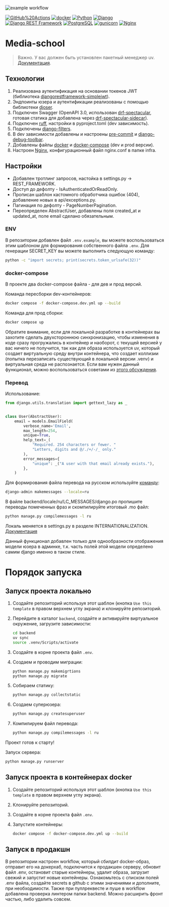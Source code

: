 ![example workflow](https://github.com/TeamCode01/media_school/actions/workflows/deploy.yml/badge.svg)

[![GitHub%20Actions](https://img.shields.io/badge/-GitHub%20Actions-464646?style=flat-square&logo=GitHub%20actions)](https://github.com/features/actions)
[![docker](https://img.shields.io/badge/-Docker-464646?style=flat-square&logo=docker)](https://www.docker.com)
[![Python](https://img.shields.io/badge/-Python-464646?style=flat-square&logo=Python)](https://www.python.org)
[![Django](https://img.shields.io/badge/-Django-464646?style=flat-square&logo=Django)](https://www.djangoproject.com/)
[![Django REST Framework](https://img.shields.io/badge/-Django%20REST%20Framework-464646?style=flat-square&logo=Django%20REST%20Framework)](https://www.django-rest-framework.org)
[![PostgreSQL](https://img.shields.io/badge/-PostgreSQL-464646?style=flat-square&logo=PostgreSQL)](https://www.postgresql.org)
[![gunicorn](https://img.shields.io/badge/-gunicorn-464646?style=flat-square&logo=gunicorn)](https://gunicorn.org)
[![Nginx](https://img.shields.io/badge/-NGINX-464646?style=flat-square&logo=NGINX)](https://nginx.org/ru)

# Media-school

> Важно. У вас должен быть установлен пакетный менеджер uv. [Документация](https://docs.astral.sh/uv/getting-started/installation/#pypi).

## Технологии

1. Реализована аутентификация на основании токенов JWT (библиотека [djangorestframework-simplejwt](https://django-rest-framework-simplejwt.readthedocs.io/en/latest/getting_started.html)).
2. Эндпоинты юзера и аутентификации реализованы с помощью библиотеки [djoser](https://djoser.readthedocs.io/en/latest/getting_started.html).
3. Подключен Swagger (OpenAPI 3.0, использован [drf-spectacular](https://drf-spectacular.readthedocs.io/en/latest/), готовая статика для добавлена через [drf-spectacular-sidecar](https://drf-spectacular.readthedocs.io/en/latest/readme.html)).
4. Подключен [ruff](https://docs.astral.sh/ruff/), настройки в pyproject.toml (dev зависимость).
5. Подключены [django-filters](https://django-filter.readthedocs.io/en/main/).
6. В dev зависимости добавлены и настроены [pre-commit](https://pre-commit.com/) и [django-debug-toolbar](https://django-debug-toolbar.readthedocs.io/en/latest/installation.html).
7. Добавлены файлы [docker](https://docs.docker.com/build/) и [docker-compose](https://docs.docker.com/compose/) (dev и prod версии).
8. Настроен [Nginx](https://docs.nginx.com/), конфигурационный файл nginx.conf в папке infra.

## Настройки

- Добавлен тротлинг запросов, настойка в settings.py -> REST_FRAMEWORK.
- Доступ до дефолту - IsAuthenticatedOrReadOnly.
- Прописан шаблон кастомного обработчика ошибок (404), добавление новых в api/exceptions.py.
- Пагинация по дефолту - PageNumberPagination.
- Переопределен AbstractUser, добавлены поля created_at и updated_at, поле email сделано обязательным.

### ENV

В репозитории добавлен файл `.env.example`, вы можете воспользоваться этим шаблоном для формирования собственного файла `.env`.
Для генерации SECRET_KEY вы можете выполнить следующую команду:

```bash
python -c "import secrets; print(secrets.token_urlsafe(32))"
```

### docker-compose

В проекте два docker-compose файла -  для дев и прод версий.

Команда пересборки dev-контейнеров:

```bash
docker compose -f docker-compose.dev.yml up --build
```

Команда для прод сборки:

```bash
docker compose up
```

Обратите внимание, если для локальной разработке в контейнерах вы захотите сделать двухстороннюю синхронизацию, чтобы изменения в коде сразу прогружались в контейнер и наоборот, с текущей версией у вас ничего не получится, так как для образа используется uv, который создает виртуальную среду внутри контейнера, что создает коллизии (попытка перезаписать существующий в локальной версии .venv) и виртуальная среда не распознается.
Если вам нужен данный функционал, можно воспользоваться советами из [этого обсуждения](https://github.com/astral-sh/uv/issues/9423).

### Перевод

Использование:

```python
from django.utils.translation import gettext_lazy as _


class User(AbstractUser):
    email = models.EmailField(
        verbose_name='Email',
        max_length=254,
        unique=True,
        help_text=_(
            "Required. 254 characters or fewer. "
            "Letters, digits and @/./+/-/_ only."
        ),
        error_messages={
            "unique": _("A user with that email already exists."),
        },
    )
```

Для формирования файла перевода на русском используйте [команду](https://docs.djangoproject.com/en/5.2/ref/django-admin/#django-admin-makemessages):

```bash
django-admin makemessages --locale=ru
```

В файле backend/locale/ru/LC_MESSAGES/django.po пропишите переводы помеченных фраз и скомпилируйте итоговый .mo файл:

```bash
python manage.py compilemessages -l ru
```

Локаль меняется в settings.py в разделе INTERNATIONALIZATION. [Документация](https://docs.djangoproject.com/en/4.2/topics/i18n/)

Данный функционал добавлен только для однообразности отображения модели юзера в админке, т.к. часть полей этой модели определено самим django именно в таком стиле.

# Порядок запуска

## Запуск проекта локально

1. Создайте репозиторий используя этот шаблон (кнопка `Use this template` в правом верхнем углу экрана) и клонируйте репозиторий.
2. Перейдите в каталог `backend`, создайте и активируйте виртуальное окружение, загрузите зависимости:

    ```bash
    cd backend
    uv sync
    source .venv/Scripts/activate
    ```

3. Создайте в корне проекта файл `.env`.
4. Создаем и проводим миграции:

    ```bash
    python manage.py makemigrtions
    python manage.py migrate
    ```

5. Собираем статику:

    ```bash
    python manage.py collectstatic
    ```

6. Создаем суперюзера:

    ```bash
    python manage.py createsuperuser
    ```

7. Компилируем файл перевода:

    ```bash
    python manage.py compilemessages -l ru
    ```

Проект готов к старту!

Запуск сервера:

```bash
python manage.py runserver
```

## Запуск проекта в контейнерах docker

1. Создайте репозиторий используя этот шаблон (кнопка `Use this template` в правом верхнем углу экрана).
2. Клонируйте репозиторий.
3. Создайте в корне проекта файл `.env`.
4. Запустите контейнеры:

    ```bash
    docker compose -f docker-compose.dev.yml up --build
    ```

## Запуск в продакшн

В репозитории настроен workflow, который сбилдит docker-образ, отправит его на докерхаб, подключится к продакшен серверу, обновит файл .env, остановит старые контейнеры, удалит образа, загрузит свежий и запустит новые контейнеры.
Ознакомьтесь с списком полей .env файла, создайте secrets в github с этими значениями и дополните, при необходимости.
Также при пуллреквесте и пуше в workflow добавлена проверка линтером папки backend. Можно расширить фронт частью, либо удалить совсем.
